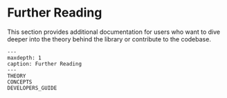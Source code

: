 # Further Reading

This section provides additional documentation for users who want to dive deeper into the theory behind the library or contribute to the codebase.


```{toctree}
---
maxdepth: 1
caption: Further Reading
---
THEORY
CONCEPTS
DEVELOPERS_GUIDE
```